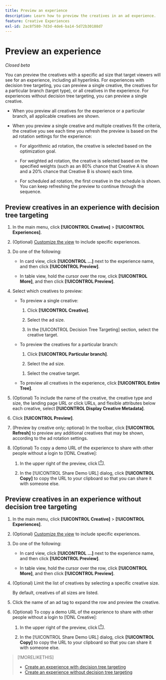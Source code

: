 ```yaml
---
title: Preview an experience
description: Learn how to preview the creatives in an ad experience.
feature: Creative Experiences
exl-id: 2ac8f580-7d3d-4de6-ba14-5d72b30188d7
---
```

# Preview an experience

*Closed beta*

You can preview the creatives with a specific ad size that target viewers will see for an experience, including all hyperlinks. For experiences with decision tree targeting, you can preview a single creative, the creatives for a particular branch (target type), or all creatives in the experience. For experiences without decision tree targeting, you can preview a single creative. <!-- verify -->

* When you preview all creatives for the experience or a particular branch, all applicable creatives are shown.

* When you preview a single creative and multiple creatives fit the criteria, the creative you see each time you refresh the preview is based on the ad rotation settings for the experience:

  * For algorithmic ad rotation, the creative is selected based on the optimization goal.

  * For weighted ad rotation, the creative is selected based on the specified weights (such as an 80% chance that Creative A is shown and a 20% chance that Creative B is shown) each time.

  * For scheduled ad rotation, the first creative in the schedule is shown. You can keep refreshing the preview to continue through the sequence.<!-- Refresh isn't there as of 2/3 -->

## Preview creatives in an experience with decision tree targeting

1. In the main menu, click **[!UICONTROL Creative]** > **[!UICONTROL Experiences]**.

1. (Optional) [Customize the view](/help/creative/introduction/customize-data-views.md) to include specific experiences.

1. Do one of the following:

   * In card view, click **[!UICONTROL ...]** next to the experience name, and then click **[!UICONTROL Preview]**.
   
   * In table view, hold the cursor over the row, click **[!UICONTROL More]**, and then click **[!UICONTROL Preview]**.

1. Select which creatives to preview:

   * To preview a single creative:
   
      1. Click **[!UICONTROL Creative]**.
      
      1. Select the ad size.

      1. In the [!UICONTROL Decision Tree Targeting] section, select the creative target.

   * To preview the creatives for a particular branch:
   
     1. Click **[!UICONTROL Particular branch]**.
     
     1. Select the ad size.
  
     <!-- I don't see this as of 2/3:
     1. Select whether to group the creatives by Rotation Type or Ad Size.
     -->

     1. Select the creative target.

   * To preview all creatives in the experience, click **[!UICONTROL Entire Tree]**.

     <!-- I don't see this as of 2/3:
     1. Click **[!UICONTROL Entire Tree]**.
     1. Select the ad size.
     1. Select whether to group the creatives by Rotation Type or Ad Size.
     -->

1. (Optional) To include the name of the creative, the creative type and size, the landing page URL or click URLs, and flexible attributes below each creative, select **[!UICONTROL Display Creative Metadata]**.

1. Click **[!UICONTROL Preview]**.

1. (Preview by creative only; optional) In the toolbar, click **[!UICONTROL Refresh]** to preview any additional creatives that may be shown, according to the ad rotation settings.<!-- I don't see this as of 2/3 -->

1. (Optional) To copy a demo URL of the experience to share with other people without a login to [!DNL Creative]:

   1. In the upper right of the preview, click ![Share](/help/creative/assets/share.png "Share").
   
   1. In the [!UICONTROL Share Demo URL] dialog, click **[!UICONTROL Copy]** to copy the URL to your clipboard so that you can share it with someone else.


## Preview creatives in an experience without decision tree targeting

1. In the main menu, click **[!UICONTROL Creative]** > **[!UICONTROL Experiences]**.

1. (Optional) [Customize the view](/help/creative/introduction/customize-data-views.md) to include specific experiences.

1. Do one of the following:

   * In card view, click **[!UICONTROL ...]** next to the experience name, and then click **[!UICONTROL Preview]**.
   
   * In table view, hold the cursor over the row, click **[!UICONTROL More]**, and then click **[!UICONTROL Preview]**.

1. (Optional) Limit the list of creatives by selecting a specific creative size.

   By default, creatives of all sizes are listed.

1. Click the name of an ad tag to expand the row and preview the creative.

1. (Optional) To copy a demo URL of the experience to share with other people without a login to [!DNL Creative]:

   1. In the upper right of the preview, click ![Share](/help/creative/assets/share.png "Share").
   
   1. In the [!UICONTROL Share Demo URL] dialog, click **[!UICONTROL Copy]** to copy the URL to your clipboard so that you can share it with someone else.

>[!MORELIKETHIS]
>
>* [Create an experience with decision tree targeting](experience-create-targeting.md)
>* [Create an experience without decision tree targeting](/help/creative/experiences/experience-create-no-targeting.md)
